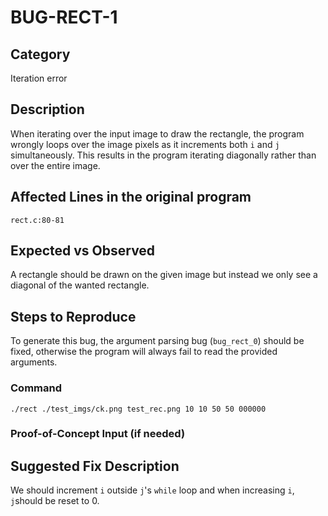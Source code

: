 # BUG-RECT-1
## Category
Iteration error

## Description
When iterating over the input image to draw the rectangle, the program wrongly loops over the image pixels as it increments both `i` and `j` simultaneously. This results in the program iterating diagonally rather than over the entire image.


## Affected Lines in the original program
`rect.c:80-81`

## Expected vs Observed
A rectangle should be drawn on the given image but instead we only see a diagonal of the wanted rectangle.

## Steps to Reproduce
To generate this bug, the argument parsing bug (`bug_rect_0`) should be fixed, otherwise the program will always fail to read the provided arguments.

### Command
```
./rect ./test_imgs/ck.png test_rec.png 10 10 50 50 000000
```
### Proof-of-Concept Input (if needed)

## Suggested Fix Description
We should increment `i` outside `j`'s `while` loop and when increasing `i`, `j`should be reset to 0.